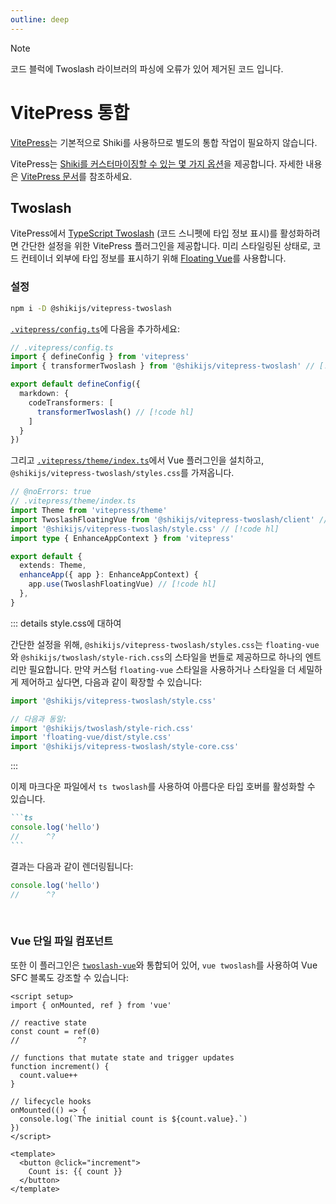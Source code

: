 ```yaml
---
outline: deep
---
```


> [!note]
> 코드 블럭에 Twoslash 라이브러의 파싱에 오류가 있어 제거된 코드 입니다.

# VitePress 통합

[VitePress](https://vitepress.dev/)는 기본적으로 Shiki를 사용하므로 별도의 통합 작업이 필요하지 않습니다.

VitePress는 [Shiki를 커스터마이징할 수 있는 몇 가지 옵션](https://github.com/vuejs/vitepress/blob/main/src/node/markdown/markdown.ts#L66-L112)을 제공합니다. 자세한 내용은 [VitePress 문서](https://vitepress.dev/reference/site-config#markdown)를 참조하세요.

## Twoslash

VitePress에서 [TypeScript Twoslash](/packages/twoslash) (코드 스니펫에 타입 정보 표시)를 활성화하려면 간단한 설정을 위한 VitePress 플러그인을 제공합니다. 미리 스타일링된 상태로, 코드 컨테이너 외부에 타입 정보를 표시하기 위해 [Floating Vue](https://floating-vue.starpad.dev/)를 사용합니다.

<Badges name="@shikijs/vitepress-twoslash" />

### 설정

```bash
npm i -D @shikijs/vitepress-twoslash
```

[`.vitepress/config.ts`](https://vitepress.dev/reference/site-config)에 다음을 추가하세요:

```ts
// .vitepress/config.ts
import { defineConfig } from 'vitepress'
import { transformerTwoslash } from '@shikijs/vitepress-twoslash' // [!code hl]

export default defineConfig({
  markdown: {
    codeTransformers: [
      transformerTwoslash() // [!code hl]
    ]
  }
})
```

그리고 [`.vitepress/theme/index.ts`](https://vitepress.dev/guide/custom-theme)에서 Vue 플러그인을 설치하고, `@shikijs/vitepress-twoslash/styles.css`를 가져옵니다.

```ts
// @noErrors: true
// .vitepress/theme/index.ts
import Theme from 'vitepress/theme'
import TwoslashFloatingVue from '@shikijs/vitepress-twoslash/client' // [!code hl]
import '@shikijs/vitepress-twoslash/style.css' // [!code hl]
import type { EnhanceAppContext } from 'vitepress'

export default {
  extends: Theme,
  enhanceApp({ app }: EnhanceAppContext) {
    app.use(TwoslashFloatingVue) // [!code hl]
  },
}
```

::: details style.css에 대하여

간단한 설정을 위해, `@shikijs/vitepress-twoslash/styles.css`는 `floating-vue`와 `@shikijs/twoslash/style-rich.css`의 스타일을 번들로 제공하므로 하나의 엔트리만 필요합니다. 만약 커스텀 `floating-vue` 스타일을 사용하거나 스타일을 더 세밀하게 제어하고 싶다면, 다음과 같이 확장할 수 있습니다:

```ts
import '@shikijs/vitepress-twoslash/style.css'

// 다음과 동일:
import '@shikijs/twoslash/style-rich.css'
import 'floating-vue/dist/style.css'
import '@shikijs/vitepress-twoslash/style-core.css'
```

:::

이제 마크다운 파일에서 `ts twoslash`를 사용하여 아름다운 타입 호버를 활성화할 수 있습니다.

````md
```ts
console.log('hello')
//      ^?
```
````

결과는 다음과 같이 렌더링됩니다:

```ts
console.log('hello')
//      ^?
```

<br> <!-- 위의 설명을 위한 공백 -->

### Vue 단일 파일 컴포넌트

또한 이 플러그인은 [`twoslash-vue`](https://twoslash.netlify.app/packages/vue)와 통합되어 있어, `vue twoslash`를 사용하여 Vue SFC 블록도 강조할 수 있습니다:

```vue
<script setup>
import { onMounted, ref } from 'vue'

// reactive state
const count = ref(0)
//             ^?

// functions that mutate state and trigger updates
function increment() {
  count.value++
}

// lifecycle hooks
onMounted(() => {
  console.log(`The initial count is ${count.value}.`)
})
</script>

<template>
  <button @click="increment">
    Count is: {{ count }}
  </button>
</template>
```
